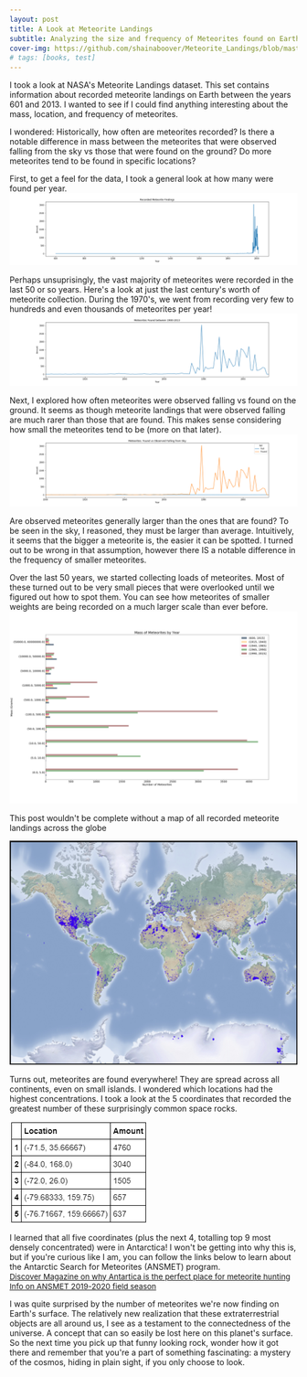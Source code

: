 ```yaml
---
layout: post
title: A Look at Meteorite Landings
subtitle: Analyzing the size and frequency of Meteorites found on Earth
cover-img: https://github.com/shainaboover/Meteorite_Landings/blob/master/meteor_shower.jpg?rew=true
# tags: [books, test]
---
```


I took a look at NASA's Meteorite Landings dataset. This set contains information about recorded meteorite landings on Earth between the years 601 and 2013. I wanted to see if I could find anything interesting about the mass, location, and frequency of meteorites.

I wondered:
Historically, how often are meteorites recorded?
Is there a notable difference in mass between the meteorites that were observed falling from the sky vs those that were found on the ground?
Do more meteorites tend to be found in specific locations?

First, to get a feel for the data, I took a general look at how many were found per year.        
![alt text](https://github.com/shainaboover/Meteorite_Landings/blob/master/meteor_time.png?raw=true "Meteorites over Time")

Perhaps unsuprisingly, the vast majority of meteorites were recorded in the last 50 or so years. Here's a look at just the last century's worth of meteorite collection. During the 1970's, we went from recording very few to hundreds and even thousands of meteorites per year!         
![alt text](https://github.com/shainaboover/Meteorite_Landings/blob/master/metor_time_1900.png?raw=true "Meteorites last 50yrs")

Next, I explored how often meteorites were observed falling vs found on the ground. It seems as though meteorite landings that were observed falling are much rarer than those that are found. This makes sense considering how small the meteorites tend to be (more on that later).         
![alt text](https://github.com/shainaboover/Meteorite_Landings/blob/master/fell_found_1900.png?raw=true "Fell vs Found")

Are observed meteorites generally larger than the ones that are found? To be seen in the sky, I reasoned, they must be larger than average. Intuitively, it seems that the bigger a meteorite is, the easier it can be spotted. I turned out to be wrong in that assumption, however there IS a notable difference in the frequency of smaller meteorites.

Over the last 50 years, we started collecting loads of meteorites. Most of these turned out to be very small pieces that were overlooked until we figured out how to spot them. You can see how meteorites of smaller weights are being recorded on a much larger scale than ever before.        
![alt text](https://github.com/shainaboover/Meteorite_Landings/blob/master/mass_year.png?raw=true "Mass by Year")

This post wouldn't be complete without a map of all recorded meteorite landings across the globe    

![alt text](https://github.com/shainaboover/Meteorite_Landings/blob/master/map.png?raw=true "Map of Landings")

Turns out, meteorites are found everywhere! They are spread across all continents, even on small islands. I wondered which locations had the highest concentrations. I took a look at the 5 coordinates that recorded the greatest number of these surprisingly common space rocks.  


![alt text](https://github.com/shainaboover/Meteorite_Landings/blob/master/top_five.png?raw=true "Top Five")


I learned that all five coordinates (plus the next 4, totalling top 9 most densely concentrated) were in Antarctica! I won't be getting into why this is, but if you're curious like I am, you can follow the links below to learn about the Antarctic Search for Meteorites (ANSMET) program.     
[<span style="font-size:10pt;">Discover Magazine on why Antartica is the perfect place for meteorite hunting</span>](https://www.discovermagazine.com/the-sciences/do-more-meteorites-fall-on-antarctica)     
[<span style="font-size:10pt;">Info on ANSMET 2019-2020 field season</span>](https://caslabs.case.edu/ansmet/category/19-20/)

I was quite surprised by the number of meteorites we're now finding on Earth's surface. The relatively new realization that these extraterrestrial objects are all around us, I see as a testament to the connectedness of the universe. A concept that can so easily be lost here on this planet's surface. So the next time you pick up that funny looking rock, wonder how it got there and remember that you're a part of something fascinating: a mystery of the cosmos, hiding in plain sight, if you only choose to look.



